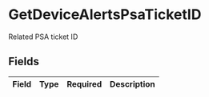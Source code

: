 # GetDeviceAlertsPsaTicketID

Related PSA ticket ID


## Fields

| Field       | Type        | Required    | Description |
| ----------- | ----------- | ----------- | ----------- |